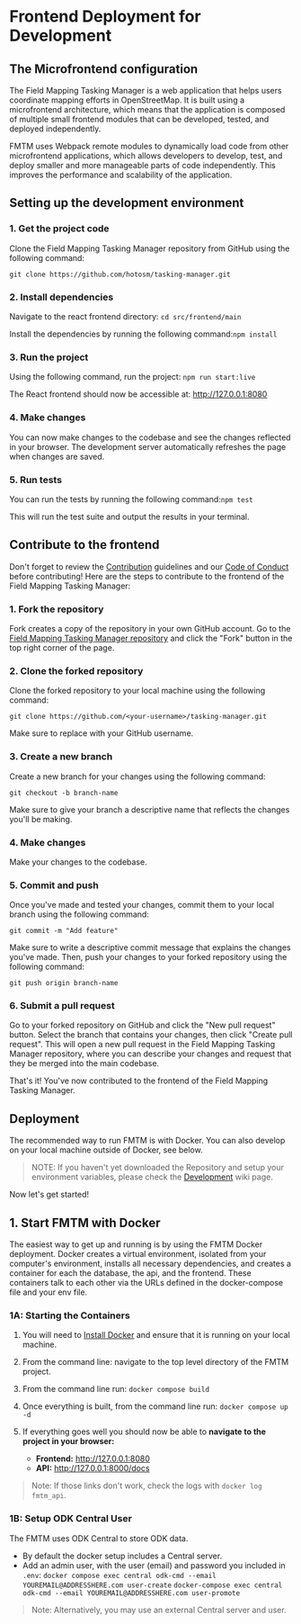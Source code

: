 # Frontend Deployment for Development


## The Microfrontend configuration
The Field Mapping Tasking Manager is a web application that helps users coordinate mapping efforts in OpenStreetMap. It is built using a microfrontend architecture, which means that the application is composed of multiple small frontend modules that can be developed, tested, and deployed independently.

FMTM uses Webpack remote modules to dynamically load code from other microfrontend applications, which allows developers to develop, test, and deploy smaller and more manageable parts of code independently. This improves the performance and scalability of the application.



## Setting up the development environment
### 1. Get the project code
  Clone the Field Mapping Tasking Manager repository from GitHub using the following command:

`git clone https://github.com/hotosm/tasking-manager.git`

### 2. Install dependencies
  Navigate to the react frontend directory: `cd src/frontend/main` 
  
  Install the dependencies by running the following command:`npm install`

### 3. Run the project
Using the following command, run the project:
`npm run start:live`


The React frontend should now be accessible at: <http://127.0.0.1:8080>

### 4. Make changes
You can now make changes to the codebase and see the changes reflected in your browser. The development server automatically refreshes the page when changes are saved.

### 5. Run tests
You can run the tests by running the following command:`npm test`

This will run the test suite and output the results in your terminal.


## Contribute to the frontend 
 Don't forget to review the [Contribution](https://github.com/hotosm/fmtm/wiki/Contribution) guidelines and our [Code of Conduct](https://github.com/hotosm/fmtm/wiki/Code-of-Conduct) before contributing!
Here are the steps to contribute to the frontend of the Field Mapping Tasking Manager:

### 1. Fork the repository
Fork creates a copy of the repository in your own GitHub account. 
Go to the [Field Mapping Tasking Manager repository](https://github.com/hotosm/fmtm) and click the "Fork" button in the top right corner of the page.

### 2. Clone the forked repository
Clone the forked repository to your local machine using the following command:

`git clone https://github.com/<your-username>/tasking-manager.git`

Make sure to replace <your-username> with your GitHub username.

### 3. Create a new branch
Create a new branch for your changes using the following command:

`git checkout -b branch-name`
  
Make sure to give your branch a descriptive name that reflects the changes you'll be making.

### 4. Make changes
Make your changes to the codebase.
  
### 5. Commit and push
Once you've made and tested your changes, commit them to your local branch using the following command:

`git commit -m "Add feature"`
  
Make sure to write a descriptive commit message that explains the changes you've made. Then, push your changes to your forked repository using the following command:

`git push origin branch-name`
  
### 6. Submit a pull request
Go to your forked repository on GitHub and click the "New pull request" button. Select the branch that contains your changes, then click "Create pull request". This will open a new pull request in the Field Mapping Tasking Manager repository, where you can describe your changes and request that they be merged into the main codebase.
  
  
That's it! You've now contributed to the frontend of the Field Mapping Tasking Manager.

## Deployment
  The recommended way to run FMTM is with Docker. You can also develop on your local machine outside of Docker, see below.

> NOTE: If you haven't yet downloaded the Repository and setup your environment variables, please check the [Development]() wiki page.

Now let's get started!

## 1. Start FMTM with Docker

The easiest way to get up and running is by using the FMTM Docker deployment. Docker creates a virtual environment, isolated from your computer's environment, installs all necessary dependencies, and creates a container for each the database, the api, and the frontend. These containers talk to each other via the URLs defined in the docker-compose file and your env file.

### 1A: Starting the Containers

1. You will need to [Install Docker](https://docs.docker.com/engine/install/) and ensure that it is running on your local machine.
2. From the command line: navigate to the top level directory of the FMTM project.
3. From the command line run: `docker compose build`
4. Once everything is built, from the command line run: `docker compose up -d`

5. If everything goes well you should now be able to **navigate to the project in your browser:**
   - **Frontend:** <http://127.0.0.1:8080>
   - **API:** <http://127.0.0.1:8000/docs>

> Note: If those links don't work, check the logs with `docker log fmtm_api`.

### 1B: Setup ODK Central User

The FMTM uses ODK Central to store ODK data.

- By default the docker setup includes a Central server.
- Add an admin user, with the user (email) and password you included in `.env`:
  `docker compose exec central odk-cmd --email YOUREMAIL@ADDRESSHERE.com user-create`
  `docker-compose exec central odk-cmd --email YOUREMAIL@ADDRESSHERE.com user-promote`

> Note: Alternatively, you may use an external Central server and user.